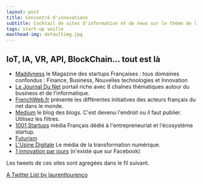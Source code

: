 ```yaml
---
layout: post
title: Concentré d'innovations
subtitle: Cocktail de sites d'information et de news sur le thème de l'innovation, avec une forte dominante IT. Toute l'actu sur IoT, IA, VR, API, BlockChain, Start-up... Je vous laisse gouter, vous m'en direz des nouvelles.
tags: start-up veille
masthead-img: defaultimg.jpg
---
```


## IoT, IA, VR, API, BlockChain... tout est là

- [Maddyness](https://www.maddyness.com/) le Magazine des startups Françaises : tous domaines confondus : Finance, Business, Nouvelles technologies et Innovation
- [Le Journal Du Net](http://www.journaldunet.com/) portail riche avec 8 chaînes thématiques autour du business et de l'informatique.
- [FrenchWeb.fr](http://www.frenchweb.fr/) présente les différentes initiatives des acteurs français du net dans le monde.
- [Medium](https://medium.com/me/following/suggestions) le blog des blogs. C'est devenu l'endroit ou il faut publier. Utilisez les filtres.
- [1001 Startups](http://1001startups.fr/) média Français dédié à l'entrepreneuriat et l'écosystème startup.
- [Futurism](https://futurism.com/) 
- [L'Usine Digitale](http://www.usine-digitale.fr/) Le média de la transformation numérique.
- [1 innovation par jours](https://www.facebook.com/1innov/) (n'existe que sur Facebook)

Les tweets de ces sites sont agregées dans le fil suivant.

<a class="twitter-timeline" data-partner="tweetdeck" href="https://twitter.com/laurentlourenco/lists/digital-news">A Twitter List by laurentlourenco</a> <script async src="//platform.twitter.com/widgets.js" charset="utf-8"></script>
